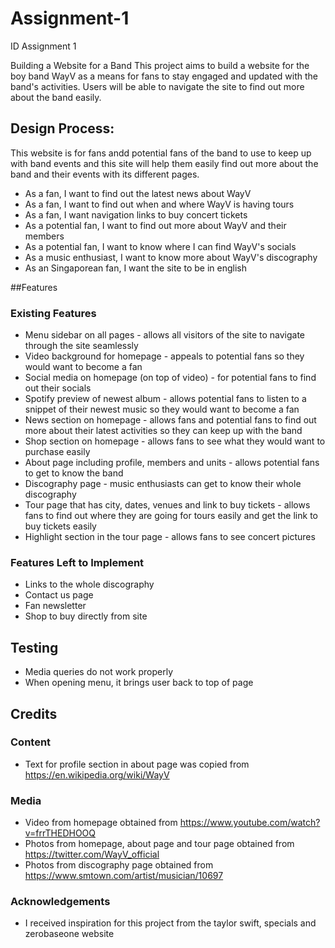 # Assignment-1
ID Assignment 1

Building a Website for a Band
This project aims to build a website for the boy band WayV as a means for fans to stay engaged and updated with the band's activities. Users will be able to navigate the site to find out more about the band easily. 

## Design Process:

This website is for fans andd potential fans of the band to use to keep up with band events and this site will help them easily find out more about the band and their events with its different pages.

- As a fan, I want to find out the latest news about WayV 
- As a fan, I want to find out when and where WayV is having tours
- As a fan, I want navigation links to buy concert tickets
- As a potential fan, I want to find out more about WayV and their members
- As a potential fan, I want to know where I can find WayV's socials
- As a music enthusiast, I want to know more about WayV's discography
- As an Singaporean fan, I want the site to be in english

##Features

### Existing Features
- Menu sidebar on all pages - allows all visitors of the site to navigate through the site seamlessly
- Video background for homepage - appeals to potential fans so they would want to become a fan
- Social media on homepage (on top of video) - for potential fans to find out their socials
- Spotify preview of newest album - allows potential fans to listen to a snippet of their newest music so they would want to become a fan
- News section on homepage - allows fans and potential fans to find out more about their latest activities so they can keep up with the band
- Shop section on homepage - allows fans to see what they would want to purchase easily 
- About page including profile, members and units - allows potential fans to get to know the band
- Discography page - music enthusiasts can get to know their whole discography 
- Tour page that has city, dates, venues and link to buy tickets - allows fans to find out where they are going for tours easily and get the link to buy tickets easily
- Highlight section in the tour page - allows fans to see concert pictures

### Features Left to Implement
- Links to the whole discography
- Contact us page
- Fan newsletter
- Shop to buy directly from site

## Testing
- Media queries do not work properly
- When opening menu, it brings user back to top of page

## Credits

### Content
- Text for profile section in about page was copied from https://en.wikipedia.org/wiki/WayV

### Media
- Video from homepage obtained from https://www.youtube.com/watch?v=frrTHEDHOOQ
- Photos from homepage, about page and tour page obtained from https://twitter.com/WayV_official
- Photos from discography page obtained from https://www.smtown.com/artist/musician/10697

### Acknowledgements
- I received inspiration for this project from the taylor swift, specials and zerobaseone website

